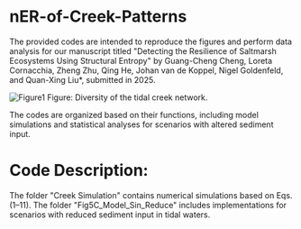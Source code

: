 # nER-of-Creek-Patterns

The provided codes are intended to reproduce the figures and perform data analysis for our manuscript titled "Detecting the Resilience of Saltmarsh Ecosystems Using Structural Entropy" by Guang-Cheng Cheng, Loreta Cornacchia, Zheng Zhu, Qing He, Johan van de Koppel, Nigel Goldenfeld, and Quan-Xing Liu*, submitted in 2025.

![Figure1](Figure1.jpg)
Figure: Diversity of the tidal creek network.

The codes are organized based on their functions, including model simulations and statistical analyses for scenarios with altered sediment input.

# Code Description:

The folder "Creek Simulation" contains numerical simulations based on Eqs. (1–11).
The folder "Fig5C_Model_Sin_Reduce" includes implementations for scenarios with reduced sediment input in tidal waters.
